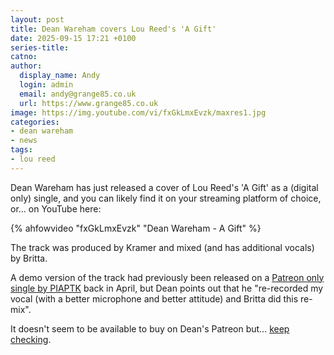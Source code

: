 ```yaml
---
layout: post
title: Dean Wareham covers Lou Reed's 'A Gift'
date: 2025-09-15 17:21 +0100
series-title:
catno:
author:
  display_name: Andy
  login: admin
  email: andy@grange85.co.uk
  url: https://www.grange85.co.uk
image: https://img.youtube.com/vi/fxGkLmxEvzk/maxres1.jpg
categories:
- dean wareham
- news
tags:
- lou reed
---
```

Dean Wareham has just released a cover of Lou Reed's 'A Gift' as a (digital only) single, and you can likely find it on your streaming platform of choice, or... on YouTube here:

{% ahfowvideo "fxGkLmxEvzk" "Dean Wareham - A Gift" %}

The track was produced by Kramer and mixed (and has additional vocals) by Britta.

A demo version of the track had previously been released on a [Patreon only single by PIAPTK](/2025/04/25/new-dean-britta-single-but/) back in April, but Dean points out that he "re-recorded my vocal (with a better microphone and better attitude) and Britta did this re-mix".

It doesn't seem to be available to buy on Dean's Patreon but... [keep checking](https://deanwareham.bandcamp.com/music).
